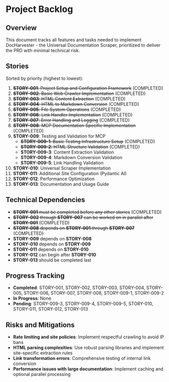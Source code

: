 # Project Backlog

## Overview
This document tracks all features and tasks needed to implement DocHarvester - the Universal Documentation Scraper, prioritized to deliver the PRD with minimal technical risk.

## Stories
Sorted by priority (highest to lowest):

1. ~~**STORY-001**: Project Setup and Configuration Framework~~ (COMPLETED)
2. ~~**STORY-002**: Basic Web Crawler Implementation~~ (COMPLETED)
3. ~~**STORY-003**: HTML Content Extraction~~ (COMPLETED)
4. ~~**STORY-004**: HTML to Markdown Conversion~~ (COMPLETED)
5. ~~**STORY-005**: File System Operations~~ (COMPLETED)
6. ~~**STORY-006**: Link Handler Implementation~~ (COMPLETED)
7. ~~**STORY-007**: Error Handling and Logging~~ (COMPLETED)
8. ~~**STORY-008**: MCP Documentation Specific Implementation~~ (COMPLETED)
9. **STORY-009**: Testing and Validation for MCP
   - ~~**STORY-009-1**: Basic Testing Infrastructure Setup~~ (COMPLETED)
   - ~~**STORY-009-2**: HTML Structure Validation~~ (COMPLETED)
   - **STORY-009-3**: Content Extraction Validation
   - **STORY-009-4**: Markdown Conversion Validation
   - **STORY-009-5**: Link Handling Validation
10. **STORY-010**: Universal Scraper Implementation
11. **STORY-011**: Additional Site Configuration (Pydantic AI)
12. **STORY-012**: Performance Optimization
13. **STORY-013**: Documentation and Usage Guide

## Technical Dependencies
- ~~**STORY-001** must be completed before any other stories~~ (COMPLETED)
- ~~**STORY-002** through **STORY-007** can be worked on in parallel after **STORY-001**~~ (COMPLETED)
- ~~**STORY-008** depends on **STORY-001** through **STORY-007**~~ (COMPLETED)
- **STORY-009** depends on **STORY-008**
- **STORY-010** depends on **STORY-009**
- **STORY-011** depends on **STORY-010**
- **STORY-012** can begin after **STORY-010**
- **STORY-013** should be completed last

## Progress Tracking
- **Completed**: STORY-001, STORY-002, STORY-003, STORY-004, STORY-005, STORY-006, STORY-007, STORY-008, STORY-009-1, STORY-009-2
- **In Progress**: None
- **Pending**: STORY-009-3, STORY-009-4, STORY-009-5, STORY-010, STORY-011, STORY-012, STORY-013

## Risks and Mitigations
- **Rate limiting and site policies**: Implement respectful crawling to avoid IP bans
- **HTML parsing complexities**: Use robust parsing libraries and implement site-specific extraction rules
- **Link transformation errors**: Comprehensive testing of internal link conversion
- **Performance issues with large documentation**: Implement caching and optional parallel processing 